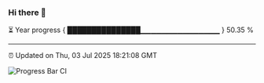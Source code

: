 ### Hi there 👋

⏳ Year progress { ███████████████▁▁▁▁▁▁▁▁▁▁▁▁▁▁▁ } 50.35 %

---

⏰ Updated on Thu, 03 Jul 2025 18:21:08 GMT

![Progress Bar CI](https://github.com/liununu/liununu/workflows/Progress%20Bar%20CI/badge.svg)
